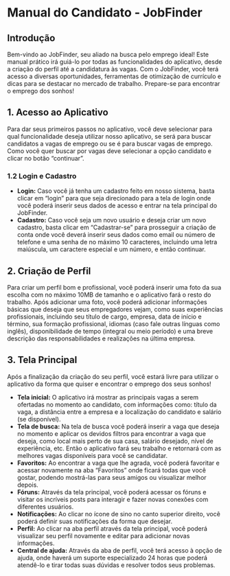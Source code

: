 # Manual do Candidato - JobFinder
## Introdução
Bem-vindo ao JobFinder, seu aliado na busca pelo emprego ideal! Este manual prático irá
guiá-lo por todas as funcionalidades do aplicativo, desde a criação do perfil até a
candidatura às vagas. Com o JobFinder, você terá acesso a diversas oportunidades,
ferramentas de otimização de currículo e dicas para se destacar no mercado de trabalho.
Prepare-se para encontrar o emprego dos sonhos!
## 1. Acesso ao Aplicativo
Para dar seus primeiros passos no aplicativo, você deve selecionar para qual funcionalidade
deseja utilizar nosso aplicativo, se será para buscar candidatos a vagas de emprego ou se é
para buscar vagas de emprego. Como você quer buscar por vagas deve selecionar a opção
candidato e clicar no botão “continuar”.
### 1.2 Login e Cadastro
- **Login:** Caso você já tenha um cadastro feito em nosso sistema, basta clicar em “login”
para que seja direcionado para a tela de login onde você poderá inserir seus dados de
acesso e entrar na tela principal do JobFinder.
- **Cadastro:** Caso você seja um novo usuário e deseja criar um novo cadastro, basta
clicar em “Cadastrar-se” para prosseguir a criação de conta onde você deverá inserir seus
dados como email ou número de telefone e uma senha de no máximo 10 caracteres,
incluindo uma letra maiúscula, um caractere especial e um número, e então continuar.
## 2. Criação de Perfil
Para criar um perfil bom e profissional, você poderá inserir uma foto da sua escolha com no
máximo 10MB de tamanho e o aplicativo fará o resto do trabalho. Após adicionar uma foto,
você poderá adicionar informações básicas que deseja que seus empregadores vejam,
como suas experiências profissionais, incluindo seu título de cargo, empresa, data de início
e término, sua formação profissional, idiomas (caso fale outras línguas como inglês),
disponibilidade de tempo (integral ou meio período) e uma breve descrição das
responsabilidades e realizações na última empresa.
## 3. Tela Principal
Após a finalização da criação do seu perfil, você estará livre para utilizar o aplicativo da
forma que quiser e encontrar o emprego dos seus sonhos!
- **Tela inicial:** O aplicativo irá mostrar as principais vagas a serem ofertadas no momento
ao candidato, com informações como: título da vaga, a distância entre a empresa e a
localização do candidato e salário (se disponível).
- **Tela de busca:** Na tela de busca você poderá inserir a vaga que deseja no momento e
aplicar os devidos filtros para encontrar a vaga que deseja, como local mais perto de sua
casa, salário desejado, nível de experiência, etc. Então o aplicativo fará seu trabalho e
retornará com as melhores vagas disponíveis para você se candidatar.
- **Favoritos:** Ao encontrar a vaga que lhe agrada, você poderá favoritar e acessar
novamente na aba “Favoritos” onde ficará todas que você gostar, podendo mostrá-las para
seus amigos ou visualizar melhor depois.
- **Fóruns:** Através da tela principal, você poderá acessar os fóruns e visitar os incríveis
posts para interagir e fazer novas conexões com diferentes usuários.
- **Notificações:** Ao clicar no ícone de sino no canto superior direito, você poderá definir
suas notificações da forma que desejar.
- **Perfil:** Ao clicar na aba perfil através da tela principal, você poderá visualizar seu perfil
novamente e editar para adicionar novas informações.
- **Central de ajuda:** Através da aba de perfil, você terá acesso à opção de ajuda, onde
haverá um suporte especializado 24 horas que poderá atendê-lo e tirar todas suas dúvidas
e resolver todos seus problemas.
